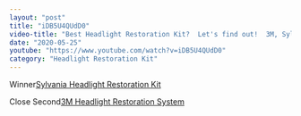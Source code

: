 ```yaml
---
layout: "post"
title: "iDB5U4QUdD0"
video-title: "Best Headlight Restoration Kit?  Let's find out!  3M, Sylvania, Meguiar's, Mothers, Turtle Wax  HF"
date: "2020-05-25"
youtube: "https://www.youtube.com/watch?v=iDB5U4QUdD0"
category: "Headlight Restoration Kit"
---
```

<div class="space-y-1"><p><span class="inline-flex items-center justify-center px-2 py-1 mr-2 text-sm font-semibold leading-none text-red-50 bg-red-600 rounded-full">Winner</span><a class="text-gray-900 hover:text-red-600 border-b-2 border-gray-200 hover:border-red-600 hover: hover:no-underline" target="_blank" href="https://amzn.to/31fgGdM">Sylvania Headlight Restoration Kit</a><br></p><p><span class="inline-flex items-center justify-center px-2 py-1 mr-2 text-sm font-semibold leading-none bg-white hover:bg-gray-100 text-gray-400 border border-gray-200 rounded-full">Close Second</span><a class="text-gray-900 hover:text-red-600 border-b-2 border-gray-200 hover:border-red-600 hover: hover:no-underline" target="_blank" href="https://amzn.to/2En6XJl">3M Headlight Restoration System</a><br></p></div>